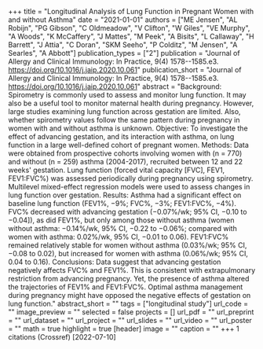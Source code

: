 +++
title = "Longitudinal Analysis of Lung Function in Pregnant Women with and without Asthma"
date = "2021-01-01"
authors = ["ME Jensen", "AL Robijn", "PG Gibson", "C Oldmeadow", "V Clifton", "W Giles", "VE Murphy", "A Woods", "K McCaffery", "J Mattes", "M Peek", "A Bisits", "L Callaway", "H Barrett", "J Attia", "C Doran", "SKM Seeho", "P Colditz", "M Jensen", "A Searles", "A Abbott"]
publication_types = ["2"]
publication = "Journal of Allergy and Clinical Immunology: In Practice, 9(4) 1578--1585.e3. https://doi.org/10.1016/j.jaip.2020.10.061"
publication_short = "Journal of Allergy and Clinical Immunology: In Practice, 9(4) 1578--1585.e3. https://doi.org/10.1016/j.jaip.2020.10.061"
abstract = "Background: Spirometry is commonly used to assess and monitor lung function. It may also be a useful tool to monitor maternal health during pregnancy. However, large studies examining lung function across gestation are limited. Also, whether spirometry values follow the same pattern during pregnancy in women with and without asthma is unknown. Objective: To investigate the effect of advancing gestation, and its interaction with asthma, on lung function in a large well-defined cohort of pregnant women. Methods: Data were obtained from prospective cohorts involving women with (n = 770) and without (n = 259) asthma (2004-2017), recruited between 12 and 22 weeks' gestation. Lung function (forced vital capacity [FVC], FEV1, FEV1:FVC%) was assessed periodically during pregnancy using spirometry. Multilevel mixed-effect regression models were used to assess changes in lung function over gestation. Results: Asthma had a significant effect on baseline lung function (FEV1%, −9%; FVC%, −3%; FEV1:FVC%, −4%). FVC% decreased with advancing gestation (−0.07%/wk; 95% CI, −0.10 to −0.04]), as did FEV1%, but only among those without asthma (women without asthma: −0.14%/wk, 95% CI, −0.22 to −0.06%; compared with women with asthma: 0.02%/wk, 95% CI, −0.01 to 0.06). FEV1:FVC% remained relatively stable for women without asthma (0.03%/wk; 95% CI, −0.08 to 0.02), but increased for women with asthma (0.06%/wk; 95% CI, 0.04 to 0.16). Conclusions: Data suggest that advancing gestation negatively affects FVC% and FEV1%. This is consistent with extrapulmonary restriction from advancing pregnancy. Yet, the presence of asthma altered the trajectories of FEV1% and FEV1:FVC%. Optimal asthma management during pregnancy might have opposed the negative effects of gestation on lung function."
abstract_short = ""
tags = ["longitudinal study"]
url_code = ""
image_preview = ""
selected = false
projects = []
url_pdf = ""
url_preprint = ""
url_dataset = ""
url_project = ""
url_slides = ""
url_video = ""
url_poster = ""
math = true
highlight = true
[header]
image = ""
caption = ""
+++
1 citations (Crossref) [2022-07-10]
